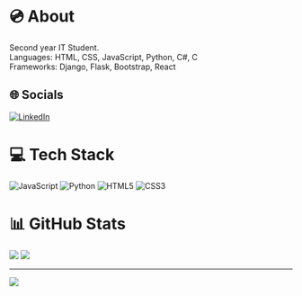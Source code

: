 # 💿 About
Second year IT Student.<br>Languages: HTML, CSS, JavaScript, Python, C#, C<br>Frameworks: Django, Flask, Bootstrap, React


## 🌐 Socials
[![LinkedIn](https://img.shields.io/badge/LinkedIn-%230077B5.svg?logo=linkedin&logoColor=white)](https://linkedin.com/in/albionaleka) 

# 💻 Tech Stack
![JavaScript](https://img.shields.io/badge/javascript-%23323330.svg?style=flat&logo=javascript&logoColor=%23F7DF1E) ![Python](https://img.shields.io/badge/python-3670A0?style=flat&logo=python&logoColor=ffdd54) ![HTML5](https://img.shields.io/badge/html5-%23E34F26.svg?style=flat&logo=html5&logoColor=white) ![CSS3](https://img.shields.io/badge/css3-%231572B6.svg?style=flat&logo=css3&logoColor=white)
<br>
# 📊 GitHub Stats
![](https://github-readme-streak-stats.herokuapp.com/?user=albionaleka&theme=dark&hide_border=false)
![](https://github-readme-stats.vercel.app/api/top-langs/?username=albionaleka&theme=dark&hide_border=false&include_all_commits=true&count_private=true&layout=compact)

---
[![](https://visitcount.itsvg.in/api?id=albionaleka&icon=0&color=5)](https://visitcount.itsvg.in)
